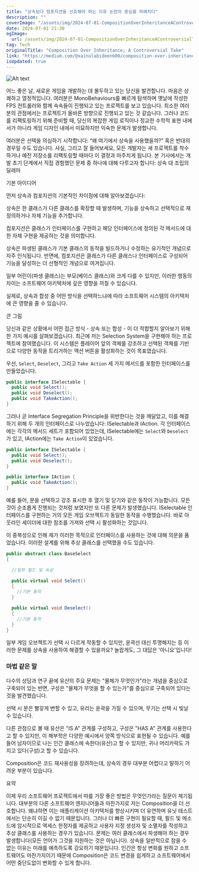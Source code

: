 ```yaml
---
title: "상속보다 컴포지션을 선호해야 하는 이유 논란의 중심을 파헤치다"
description: ""
coverImage: "/assets/img/2024-07-01-CompositionOverInheritanceAControversialTake_0.png"
date: 2024-07-01 21:30
ogImage: 
  url: /assets/img/2024-07-01-CompositionOverInheritanceAControversialTake_0.png
tag: Tech
originalTitle: "Composition Over Inheritance; A Controversial Take"
link: "https://medium.com/@xainulabideen600/composition-over-inheritance-a-controversial-take-9570738b512c"
isUpdated: true
---
```






![Alt text](/assets/img/2024-07-01-CompositionOverInheritanceAControversialTake_0.png)

어느 좋은 날, 새로운 게임을 개발하는 데 몰두하고 있는 당신을 발견합니다. 마음은 상쾌하고 열정적입니다. 여러분은 MonoBehaviours를 빠르게 탐색하며 옛날에 작성한 FPS 컨트롤러와 함께 속속들이 진행되고 있는 프로젝트를 보고 있습니다. 최소한 여러분의 관점에서는 프로젝트가 올바른 방향으로 진행되고 있는 것 같습니다. 그러나 코드를 리팩토링하기 위해 준비할 때, 당신의 복잡한 게임 로직이나 정교한 수학적 표현 내에서가 아니라 게임 디자인 내에서 미묘하지만 익숙한 문제가 발생합니다.

여러분은 선택을 의심하기 시작합니다: “왜 여기에서 상속을 사용했을까?” 혹은 반대의 경우일 수도 있습니다. 사실, 그리고 잘 들어보세요, 모든 개발자는 새 프로젝트를 착수하거나 예전 저장소를 리팩토링할 때마다 이 결정과 마주치게 됩니다. 본 기사에서는 개발 초기 단계에서 직접 경험했던 문제 중 하나에 대해 다루고자 합니다: 상속 대 조립의 딜레마

기본 아이디어

<div class="content-ad"></div>

먼저 상속과 컴포지션의 기본적인 차이점에 대해 알아보겠습니다:

상속은 한 클래스가 다른 클래스를 확장할 때 발생하며, 기능을 상속하고 선택적으로 재정의하거나 자체 기능을 추가합니다.

컴포지션은 클래스가 인터페이스를 구현하고 해당 인터페이스에 정의된 각 메서드에 대한 자체 구현을 제공하는 것을 의미합니다.

상속은 파생된 클래스가 기본 클래스의 동작을 빌드하거나 수정하는 유기적인 개념으로 자주 인식됩니다. 반면에, 컴포지션은 클래스가 다른 클래스나 인터페이스로 구성되어 기능을 달성하는 더 선형적인 개념으로 여겨집니다.

<div class="content-ad"></div>

일부 어린이(파생 클래스)는 부모(베이스 클래스)와 크게 다를 수 있지만, 이러한 행동의 차이는 소프트웨어 아키텍처에 깊은 영향을 끼칠 수 있습니다.

실제로, 상속과 합성 중 어떤 방식을 선택하느냐에 따라 소프트웨어 시스템의 아키텍처에 큰 영향을 줄 수 있습니다.

큰 그림

당신과 같은 상황에서 어떤 접근 방식 - 상속 또는 합성 - 이 더 적합할지 알아보기 위해 한 가지 예시를 살펴보겠습니다. 최근에 저는 Selection System을 구현해야 하는 프로젝트에 참여했습니다. 이 시스템은 플레이어 앞의 객체를 강조하고 선택된 객체를 기반으로 다양한 동작을 트리거하는 액션 버튼을 활성화하는 것이 목표였습니다.

<div class="content-ad"></div>

우선, `Select`, `Deselect`, 그리고 `Take Action` 세 가지 메서드를 포함한 인터페이스를 만들었습니다.

```java
public interface ISelectable {
  public void Select();
  public void Deselect();
  public void TakeAction();
}
```

그러나 곧 Interface Segregation Principle을 위반한다는 것을 깨달았고, 이를 해결하기 위해 두 개의 인터페이스로 나누었습니다: ISelectable과 IAction. 각 인터페이스에는 각각의 메서드 세트가 포함되어 있었는데, ISelectable에는 `Select`와 `Deselect`가 있고, IAction에는 `Take Action`이 있었습니다.

```java
public interface ISelectable {
  public void Select();
  public void Deselect();
}

public interface IAction {
  public void TakeAction();
}
```

<div class="content-ad"></div>

예를 들어, 문을 선택하고 강조 표시한 후 열기 및 닫기와 같은 동작이 가능합니다. 모든 것이 순조롭게 진행되는 것처럼 보였지만 또 다른 문제가 발생했습니다. ISelectable 인터페이스를 구현하는 거의 모든 게임 오브젝트가 동일한 동작을 수행했습니다. 바로 아웃라인 셰이더에 대한 참조를 가져와 선택 시 활성화하는 것입니다.

이 중복성으로 인해 제가 이러한 목적으로 인터페이스를 사용하는 것에 대해 의문을 품었습니다. 이러한 설계를 위해 추상 클래스를 선택했을 수도 있습니다.

```csharp
public abstract class BaseSelect
{

  //일부 필드 및 속성

  public virtual void Select()
  {
    //기본 동작
  }

  public virtual void Deselect()
  {
    //기본 동작
  }
}
```

일부 게임 오브젝트가 선택 시 다르게 작동할 수 있지만, 윤곽선 대신 투명해지는 등 이러한 문제를 상속을 사용하여 해결할 수 있을까요? 놀랍게도, 그 대답은 '아니요'입니다!

<div class="content-ad"></div>

### 마법 같은 말

다수의 상담과 연구 끝에 유산의 주요 문제는 "물체가 무엇인가"라는 개념을 중심으로 구축되어 있는 반면, 구성은 "물체가 무엇을 할 수 있는가"를 중심으로 구축되어 있다는 것을 발견했습니다.

선택 시 문은 빨갛게 변할 수 있고, 유리는 윤곽을 가질 수 있으며, 무기는 선택 시 빛날 수 있습니다.

다른 관점으로 볼 때 유산은 "IS A" 관계를 구성하고, 구성은 "HAS A" 관계를 사용한다고 할 수 있지만, 이 해부학은 다양한 예시에서 양쪽 방식으로 표현될 수 있습니다. 예를 들어 남자이므로 나는 인간 클래스에 속한다(유산)고 할 수 있지만, 귀나 머리카락도 가지고 있다(구성)고 할 수 있습니다.

<div class="content-ad"></div>

Composition은 코드 재사용성을 장려하는데, 상속의 경우 대부분 어렵다고 말하기 어려운 부분이 있습니다.

요약

이제 우리 소프트웨어 프로젝트에서 따를 가장 좋은 방법은 무엇인가라는 질문이 제기됩니다. 대부분의 다른 소프트웨어 엔지니어들과 마찬가지로 저는 Composition을 더 선호합니다. 왜냐하면 이는 애플리케이션 아키텍처를 향상시키며 더 유연하며 유닛 테스트에서는 단순히 이길 수 없기 때문입니다. 그러나 더 빠른 구현이 필요할 때, 필드 및 메소드에 암시적으로 액세스 한정자를 제공하고 사용자 지정 생성자 및 소멸자를 작성하고 추상 클래스를 사용하는 경우가 있습니다. 문제는 여러 클래스에서 파생해야 하는 경우 발생합니다(모든 언어가 그것을 지원하는 것은 아닙니다). 상속을 일반적으로 참을 수 없는 이유는 미래를 예측하도록 강요하기 때문입니다. 인간은 항상 변화를 원하고 소프트웨어도 마찬가지이기 때문에 Composition은 코드 변경을 쉽게하고 소프트웨어에서 어떤 중단도없이 변화할 수 있게 합니다.